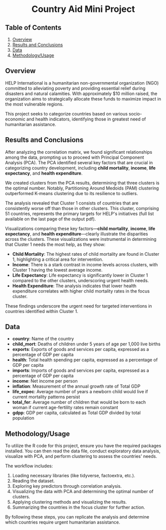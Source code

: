 # <div align="center">Country Aid Mini Project</div>

## Table of Contents
1. [Overview](#overview)
2. [Results and Conclusions](#results-and-conclusions)
3. [Data](#data)
4. [Methodology/Usage](#methodology/usage)

## Overview
HELP International is a humanitarian non-governmental organization (NGO) committed to alleviating poverty and providing essential relief during disasters and natural calamities. With approximately $10 million raised, the organization aims to strategically allocate these funds to maximize impact in the most vulnerable regions.

This project seeks to categorize countries based on various socio-economic and health indicators, identifying those in greatest need of humanitarian assistance.

## Results and Conclusions
After analyzing the correlation matrix, we found significant relationships among the data, prompting us to proceed with Principal Component Analysis (PCA). The PCA identified several key factors that are crucial in categorizing country development, including **child mortality**, **income**, **life expectancy**, and **health expenditure**.

We created clusters from the PCA results, determining that three clusters is the optimal number. Notably, Partitioning Around Medoids (PAM) clustering outperformed K-means clustering due to its resilience to outliers.

The analysis revealed that Cluster 1 consists of countries that are consistently worse off than those in other clusters. This cluster, comprising 51 countries, represents the primary targets for HELP's initiatives (full list available on the last page of the output pdf). 

Visualizations comparing these key factors—**child mortality**, **income**, **life expectancy**, and **health expenditure**—clearly illustrate the disparities across the clusters. These visualizations were instrumental in determining that Cluster 1 needs the most help, as they show:
- **Child Mortality**: The highest rates of child mortality are found in Cluster 1, highlighting a critical area for intervention.
- **Income**: There is a stark contrast in income levels across clusters, with Cluster 1 having the lowest average income.
- **Life Expectancy**: Life expectancy is significantly lower in Cluster 1 compared to the other clusters, underscoring urgent health needs.
- **Health Expenditure**: The analysis indicates that lower health expenditure correlates with higher child mortality rates in the focus cluster.

These findings underscore the urgent need for targeted interventions in countries identified within Cluster 1.

## Data
- **country**: Name of the country
- **child_mort**: Deaths of children under 5 years of age per 1,000 live births
- **exports**: Exports of goods and services per capita, expressed as a percentage of GDP per capita
- **health**: Total health spending per capita, expressed as a percentage of GDP per capita
- **imports**: Imports of goods and services per capita, expressed as a percentage of GDP per capita
- **income**: Net income per person
- **inflation**: Measurement of the annual growth rate of Total GDP
- **life_expec**: Average number of years a newborn child would live if current mortality patterns persist
- **total_fer**: Average number of children that would be born to each woman if current age-fertility rates remain constant
- **gdpp**: GDP per capita, calculated as Total GDP divided by total population

## Methodology/Usage
To utilize the R code for this project, ensure you have the required packages installed. You can then read the data file, conduct exploratory data analysis, visualize with PCA, and perform clustering to assess the countries' needs.

The workflow includes:
1. Loading necessary libraries (like tidyverse, factoextra, etc.).
2. Reading the dataset.
3. Exploring key predictors through correlation analysis.
4. Visualizing the data with PCA and determining the optimal number of clusters.
5. Applying clustering methods and visualizing the results.
6. Summarizing the countries in the focus cluster for further action.

By following these steps, you can replicate the analysis and determine which countries require urgent humanitarian assistance.
